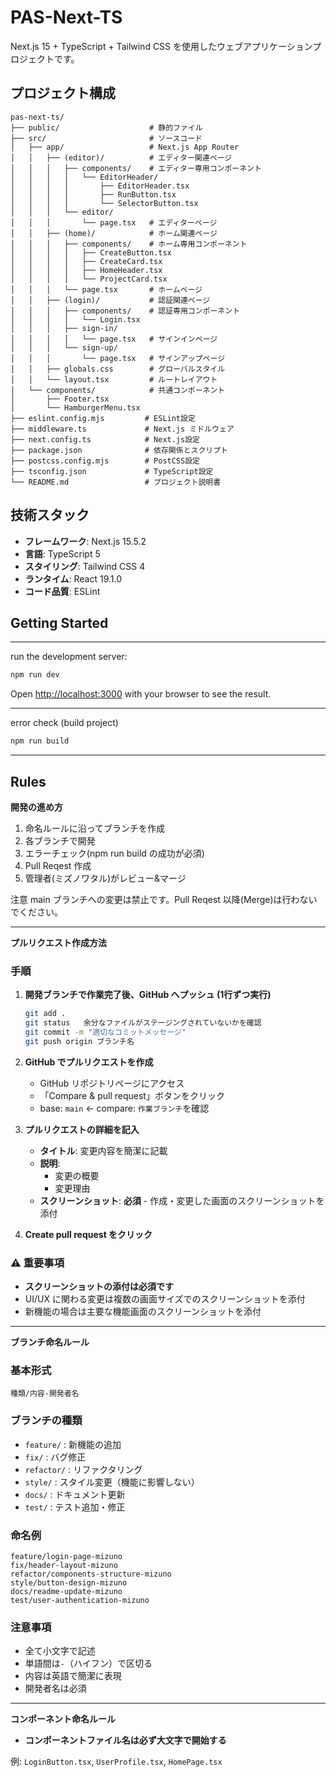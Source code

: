 # PAS-Next-TS

Next.js 15 + TypeScript + Tailwind CSS を使用したウェブアプリケーションプロジェクトです。

## プロジェクト構成

```
pas-next-ts/
├── public/                    # 静的ファイル
├── src/                       # ソースコード
│   ├── app/                   # Next.js App Router
│   │   ├── (editor)/          # エディター関連ページ
│   │   │   ├── components/    # エディター専用コンポーネント
│   │   │   │   └── EditorHeader/
│   │   │   │       ├── EditorHeader.tsx
│   │   │   │       ├── RunButton.tsx
│   │   │   │       └── SelectorButton.tsx
│   │   │   └── editor/
│   │   │       └── page.tsx   # エディターページ
│   │   ├── (home)/            # ホーム関連ページ
│   │   │   ├── components/    # ホーム専用コンポーネント
│   │   │   │   ├── CreateButton.tsx
│   │   │   │   ├── CreateCard.tsx
│   │   │   │   ├── HomeHeader.tsx
│   │   │   │   └── ProjectCard.tsx
│   │   │   └── page.tsx       # ホームページ
│   │   ├── (login)/           # 認証関連ページ
│   │   │   ├── components/    # 認証専用コンポーネント
│   │   │   │   └── Login.tsx
│   │   │   ├── sign-in/
│   │   │   │   └── page.tsx   # サインインページ
│   │   │   └── sign-up/
│   │   │       └── page.tsx   # サインアップページ
│   │   ├── globals.css        # グローバルスタイル
│   │   └── layout.tsx         # ルートレイアウト
│   └── components/            # 共通コンポーネント
│       ├── Footer.tsx
│       └── HamburgerMenu.tsx
├── eslint.config.mjs         # ESLint設定
├── middleware.ts             # Next.js ミドルウェア
├── next.config.ts            # Next.js設定
├── package.json              # 依存関係とスクリプト
├── postcss.config.mjs        # PostCSS設定
├── tsconfig.json             # TypeScript設定
└── README.md                 # プロジェクト説明書
```

## 技術スタック

- **フレームワーク**: Next.js 15.5.2
- **言語**: TypeScript 5
- **スタイリング**: Tailwind CSS 4
- **ランタイム**: React 19.1.0
- **コード品質**: ESLint

## Getting Started

---

run the development server:

```bash
npm run dev
```

Open [http://localhost:3000](http://localhost:3000) with your browser to see the result.

---

error check (build project)

```bash
npm run build
```

---

## Rules

**開発の進め方**

1. 命名ルールに沿ってブランチを作成
2. 各ブランチで開発
3. エラーチェック(npm run build の成功が必須)
4. Pull Reqest 作成
5. 管理者(ミズノワタル)がレビュー&マージ

注意 main ブランチへの変更は禁止です。Pull Reqest 以降(Merge)は行わないでください。

---

**プルリクエスト作成方法**

### 手順

1. **開発ブランチで作業完了後、GitHub へプッシュ (1行ずつ実行)**

   ```bash
   git add .
   git status   余分なファイルがステージングされていないかを確認
   git commit -m "適切なコミットメッセージ"
   git push origin ブランチ名
   ```

2. **GitHub でプルリクエストを作成**

   - GitHub リポジトリページにアクセス
   - 「Compare & pull request」ボタンをクリック
   - base: `main` ← compare: `作業ブランチ`を確認

3. **プルリクエストの詳細を記入**

   - **タイトル**: 変更内容を簡潔に記載
   - **説明**:
     - 変更の概要
     - 変更理由
   - **スクリーンショット**: **必須** - 作成・変更した画面のスクリーンショットを添付

4. **Create pull request をクリック**

### ⚠️ 重要事項

- **スクリーンショットの添付は必須です**
- UI/UX に関わる変更は複数の画面サイズでのスクリーンショットを添付
- 新機能の場合は主要な機能画面のスクリーンショットを添付

---

**ブランチ命名ルール**

### 基本形式

`種類/内容-開発者名`

### ブランチの種類

- `feature/` : 新機能の追加
- `fix/` : バグ修正
- `refactor/` : リファクタリング
- `style/` : スタイル変更（機能に影響しない）
- `docs/` : ドキュメント更新
- `test/` : テスト追加・修正

### 命名例

```
feature/login-page-mizuno
fix/header-layout-mizuno
refactor/components-structure-mizuno
style/button-design-mizuno
docs/readme-update-mizuno
test/user-authentication-mizuno
```

### 注意事項

- 全て小文字で記述
- 単語間は`-`（ハイフン）で区切る
- 内容は英語で簡潔に表現
- 開発者名は必須

---

**コンポーネント命名ルール**

- **コンポーネントファイル名は必ず大文字で開始する**

例: `LoginButton.tsx`, `UserProfile.tsx`, `HomePage.tsx`
